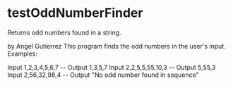 # testOddNumberFinder
Returns odd numbers found in a string.

by Angel Gutierrez
This program finds the odd numbers in the user's input.
Examples:

Input 1,2,3,4,5,6,7 -- Output 1,3,5,7
Input 2,2,5,5,55,10,3 -- Output 5,55,3
Input 2,56,32,98,4 -- Output "No odd number found in sequence"
